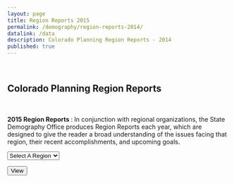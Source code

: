 ```yaml
---
layout: page
title: Region Reports 2015
permalink: /demography/region-reports-2014/
datalink: /data
description: Colorado Planning Region Reports - 2014
published: true
---
```


<br />

## Colorado Planning Region Reports

<br />

<p><strong>2015 Region Reports </strong>: In conjunction with regional organizations, the State Demography Office produces Region Reports each year, which are designed to give the reader a broad understanding of the issues facing that region, their recent accomplishments, and upcoming goals.</p>

<select id="regrpt" size="1">
<option value="" selected="selected">Select A Region</option>
<option value="https://dola.colorado.gov/demog-cms/sites/dola.colorado.gov.demog-cms/files/demog-docs/presentations_publications/reports/region1.pdf">Region 1</option>
<option value="https://dola.colorado.gov/demog-cms/sites/dola.colorado.gov.demog-cms/files/demog-docs/presentations_publications/reports/region2.pdf">Region 2</option>
<option value="https://dola.colorado.gov/demog-cms/sites/dola.colorado.gov.demog-cms/files/demog-docs/presentations_publications/reports/region3.pdf">Region 3</option>
<option value="https://dola.colorado.gov/demog-cms/sites/dola.colorado.gov.demog-cms/files/demog-docs/presentations_publications/reports/region4.pdf">Region 4</option>
<option value="https://dola.colorado.gov/demog-cms/sites/dola.colorado.gov.demog-cms/files/demog-docs/presentations_publications/reports/region5.pdf">Region 5</option>
<option value="https://dola.colorado.gov/demog-cms/sites/dola.colorado.gov.demog-cms/files/demog-docs/presentations_publications/reports/region6.pdf">Region 6</option>
<option value="https://dola.colorado.gov/demog-cms/sites/dola.colorado.gov.demog-cms/files/demog-docs/presentations_publications/reports/region7.pdf">Region 7</option>
<option value="https://dola.colorado.gov/demog-cms/sites/dola.colorado.gov.demog-cms/files/demog-docs/presentations_publications/reports/region8.pdf">Region 8</option>
<option value="https://dola.colorado.gov/demog-cms/sites/dola.colorado.gov.demog-cms/files/demog-docs/presentations_publications/reports/region9.pdf">Region 9</option>
<option value="https://dola.colorado.gov/demog-cms/sites/dola.colorado.gov.demog-cms/files/demog-docs/presentations_publications/reports/region10.pdf">Region 10</option>
<option value="https://dola.colorado.gov/demog-cms/sites/dola.colorado.gov.demog-cms/files/demog-docs/presentations_publications/reports/region11.pdf">Region 11</option>
<option value="https://dola.colorado.gov/demog-cms/sites/dola.colorado.gov.demog-cms/files/demog-docs/presentations_publications/reports/region12.pdf">Region 12</option>
<option value="https://dola.colorado.gov/demog-cms/sites/dola.colorado.gov.demog-cms/files/demog-docs/presentations_publications/reports/region13.pdf">Region 13</option>
<option value="https://dola.colorado.gov/demog-cms/sites/dola.colorado.gov.demog-cms/files/demog-docs/presentations_publications/reports/region14.pdf">Region 14</option>
</select>
<p><input id="rr_submit" type="submit" value="View" /></p>

<script>

document.getElementById('rr_submit').addEventListener('click', function(){

  var sel = document.getElementById('regrpt');

  if (sel.options[sel.selectedIndex].value !== '') {
    var selectedreport = sel.options[sel.selectedIndex].value;
    window.open(selectedreport,'_blank');
  }

});


</script>
